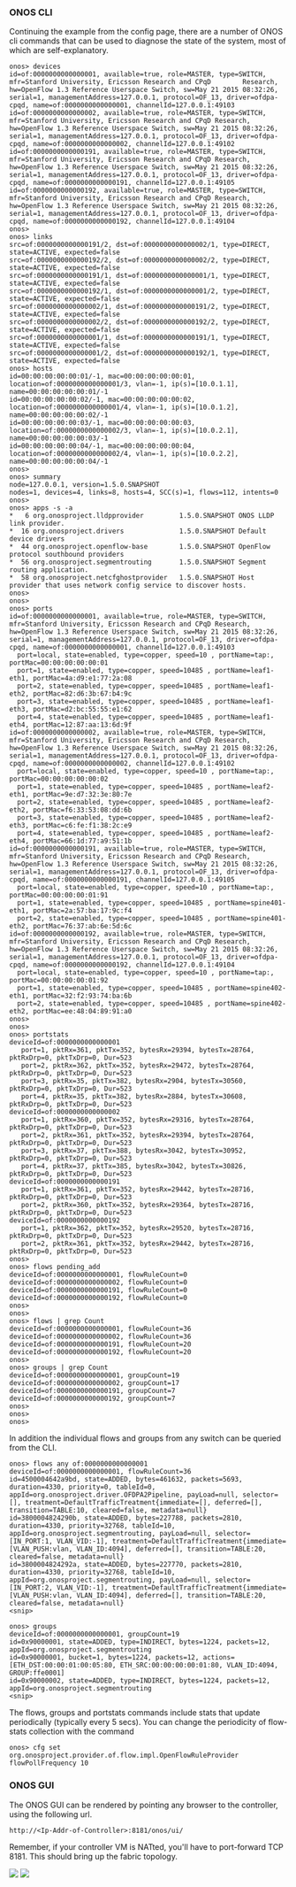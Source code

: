 ### ONOS CLI

Continuing the example from the config page, there are a number of ONOS cli commands that can be used to diagnose the state of the system, most of which are self-explanatory.

    onos> devices
    id=of:0000000000000001, available=true, role=MASTER, type=SWITCH, mfr=Stanford University, Ericsson Research and CPqD        Research, hw=OpenFlow 1.3 Reference Userspace Switch, sw=May 21 2015 08:32:26, serial=1, managementAddress=127.0.0.1, protocol=OF_13, driver=ofdpa-cpqd, name=of:0000000000000001, channelId=127.0.0.1:49103
    id=of:0000000000000002, available=true, role=MASTER, type=SWITCH, mfr=Stanford University, Ericsson Research and CPqD Research, hw=OpenFlow 1.3 Reference Userspace Switch, sw=May 21 2015 08:32:26, serial=1, managementAddress=127.0.0.1, protocol=OF_13, driver=ofdpa-cpqd, name=of:0000000000000002, channelId=127.0.0.1:49102
    id=of:0000000000000191, available=true, role=MASTER, type=SWITCH, mfr=Stanford University, Ericsson Research and CPqD Research, hw=OpenFlow 1.3 Reference Userspace Switch, sw=May 21 2015 08:32:26, serial=1, managementAddress=127.0.0.1, protocol=OF_13, driver=ofdpa-cpqd, name=of:0000000000000191, channelId=127.0.0.1:49105   
    id=of:0000000000000192, available=true, role=MASTER, type=SWITCH, mfr=Stanford University, Ericsson Research and CPqD Research, hw=OpenFlow 1.3 Reference Userspace Switch, sw=May 21 2015 08:32:26, serial=1, managementAddress=127.0.0.1, protocol=OF_13, driver=ofdpa-cpqd, name=of:0000000000000192, channelId=127.0.0.1:49104
    onos> 
    onos> links
    src=of:0000000000000191/2, dst=of:0000000000000002/1, type=DIRECT, state=ACTIVE, expected=false
    src=of:0000000000000192/2, dst=of:0000000000000002/2, type=DIRECT, state=ACTIVE, expected=false
    src=of:0000000000000191/1, dst=of:0000000000000001/1, type=DIRECT, state=ACTIVE, expected=false
    src=of:0000000000000192/1, dst=of:0000000000000001/2, type=DIRECT, state=ACTIVE, expected=false
    src=of:0000000000000002/1, dst=of:0000000000000191/2, type=DIRECT, state=ACTIVE, expected=false
    src=of:0000000000000002/2, dst=of:0000000000000192/2, type=DIRECT, state=ACTIVE, expected=false
    src=of:0000000000000001/1, dst=of:0000000000000191/1, type=DIRECT, state=ACTIVE, expected=false
    src=of:0000000000000001/2, dst=of:0000000000000192/1, type=DIRECT, state=ACTIVE, expected=false
    onos> hosts
    id=00:00:00:00:00:01/-1, mac=00:00:00:00:00:01, location=of:0000000000000001/3, vlan=-1, ip(s)=[10.0.1.1], name=00:00:00:00:00:01/-1
    id=00:00:00:00:00:02/-1, mac=00:00:00:00:00:02, location=of:0000000000000001/4, vlan=-1, ip(s)=[10.0.1.2], name=00:00:00:00:00:02/-1
    id=00:00:00:00:00:03/-1, mac=00:00:00:00:00:03, location=of:0000000000000002/3, vlan=-1, ip(s)=[10.0.2.1], name=00:00:00:00:00:03/-1
    id=00:00:00:00:00:04/-1, mac=00:00:00:00:00:04, location=of:0000000000000002/4, vlan=-1, ip(s)=[10.0.2.2], name=00:00:00:00:00:04/-1
    onos> 
    onos> summary
    node=127.0.0.1, version=1.5.0.SNAPSHOT
    nodes=1, devices=4, links=8, hosts=4, SCC(s)=1, flows=112, intents=0
    onos> 
    onos> apps -s -a
    *   6 org.onosproject.lldpprovider         1.5.0.SNAPSHOT ONOS LLDP link provider.
    *  16 org.onosproject.drivers              1.5.0.SNAPSHOT Default device drivers
    *  44 org.onosproject.openflow-base        1.5.0.SNAPSHOT OpenFlow protocol southbound providers
    *  56 org.onosproject.segmentrouting       1.5.0.SNAPSHOT Segment routing application.
    *  58 org.onosproject.netcfghostprovider   1.5.0.SNAPSHOT Host provider that uses network config service to discover hosts. 
    onos> 
    onos> 
    onos> ports
    id=of:0000000000000001, available=true, role=MASTER, type=SWITCH, mfr=Stanford University, Ericsson Research and CPqD Research, hw=OpenFlow 1.3 Reference Userspace Switch, sw=May 21 2015 08:32:26, serial=1, managementAddress=127.0.0.1, protocol=OF_13, driver=ofdpa-cpqd, name=of:0000000000000001, channelId=127.0.0.1:49103
      port=local, state=enabled, type=copper, speed=10 , portName=tap:, portMac=00:00:00:00:00:01
      port=1, state=enabled, type=copper, speed=10485 , portName=leaf1-eth1, portMac=4a:d9:e1:77:2a:08
      port=2, state=enabled, type=copper, speed=10485 , portName=leaf1-eth2, portMac=82:d6:3b:67:b4:9c
      port=3, state=enabled, type=copper, speed=10485 , portName=leaf1-eth3, portMac=d2:bc:55:55:e1:62
      port=4, state=enabled, type=copper, speed=10485 , portName=leaf1-eth4, portMac=12:87:aa:13:6d:9f
    id=of:0000000000000002, available=true, role=MASTER, type=SWITCH, mfr=Stanford University, Ericsson Research and CPqD Research, hw=OpenFlow 1.3 Reference Userspace Switch, sw=May 21 2015 08:32:26, serial=1, managementAddress=127.0.0.1, protocol=OF_13, driver=ofdpa-cpqd, name=of:0000000000000002, channelId=127.0.0.1:49102
      port=local, state=enabled, type=copper, speed=10 , portName=tap:, portMac=00:00:00:00:00:02
      port=1, state=enabled, type=copper, speed=10485 , portName=leaf2-eth1, portMac=9e:d7:32:3e:80:7e
      port=2, state=enabled, type=copper, speed=10485 , portName=leaf2-eth2, portMac=f6:33:53:08:dd:6b
      port=3, state=enabled, type=copper, speed=10485 , portName=leaf2-eth3, portMac=c6:fe:f1:38:2c:e9
      port=4, state=enabled, type=copper, speed=10485 , portName=leaf2-eth4, portMac=66:1d:77:a9:51:1b
    id=of:0000000000000191, available=true, role=MASTER, type=SWITCH, mfr=Stanford University, Ericsson Research and CPqD Research, hw=OpenFlow 1.3 Reference Userspace Switch, sw=May 21 2015 08:32:26, serial=1, managementAddress=127.0.0.1, protocol=OF_13, driver=ofdpa-cpqd, name=of:0000000000000191, channelId=127.0.0.1:49105
      port=local, state=enabled, type=copper, speed=10 , portName=tap:, portMac=00:00:00:00:01:91
      port=1, state=enabled, type=copper, speed=10485 , portName=spine401-eth1, portMac=2a:57:ba:17:9c:f4
      port=2, state=enabled, type=copper, speed=10485 , portName=spine401-eth2, portMac=76:37:ab:6e:5d:6c
    id=of:0000000000000192, available=true, role=MASTER, type=SWITCH, mfr=Stanford University, Ericsson Research and CPqD Research, hw=OpenFlow 1.3 Reference Userspace Switch, sw=May 21 2015 08:32:26, serial=1, managementAddress=127.0.0.1, protocol=OF_13, driver=ofdpa-cpqd, name=of:0000000000000192, channelId=127.0.0.1:49104
      port=local, state=enabled, type=copper, speed=10 , portName=tap:, portMac=00:00:00:00:01:92
      port=1, state=enabled, type=copper, speed=10485 , portName=spine402-eth1, portMac=32:f2:93:74:ba:6b
      port=2, state=enabled, type=copper, speed=10485 , portName=spine402-eth2, portMac=ee:48:04:89:91:a0
    onos> 
    onos> 
    onos> portstats
    deviceId=of:0000000000000001
       port=1, pktRx=361, pktTx=352, bytesRx=29394, bytesTx=28764, pktRxDrp=0, pktTxDrp=0, Dur=523
       port=2, pktRx=362, pktTx=352, bytesRx=29472, bytesTx=28764, pktRxDrp=0, pktTxDrp=0, Dur=523
       port=3, pktRx=35, pktTx=382, bytesRx=2904, bytesTx=30560, pktRxDrp=0, pktTxDrp=0, Dur=523
       port=4, pktRx=35, pktTx=382, bytesRx=2884, bytesTx=30608, pktRxDrp=0, pktTxDrp=0, Dur=523
    deviceId=of:0000000000000002
       port=1, pktRx=360, pktTx=352, bytesRx=29316, bytesTx=28764, pktRxDrp=0, pktTxDrp=0, Dur=523
       port=2, pktRx=361, pktTx=352, bytesRx=29394, bytesTx=28764, pktRxDrp=0, pktTxDrp=0, Dur=523
       port=3, pktRx=37, pktTx=388, bytesRx=3042, bytesTx=30952, pktRxDrp=0, pktTxDrp=0, Dur=523
       port=4, pktRx=37, pktTx=385, bytesRx=3042, bytesTx=30826, pktRxDrp=0, pktTxDrp=0, Dur=523
    deviceId=of:0000000000000191
       port=1, pktRx=361, pktTx=352, bytesRx=29442, bytesTx=28716, pktRxDrp=0, pktTxDrp=0, Dur=523
       port=2, pktRx=360, pktTx=352, bytesRx=29364, bytesTx=28716, pktRxDrp=0, pktTxDrp=0, Dur=523
    deviceId=of:0000000000000192
       port=1, pktRx=362, pktTx=352, bytesRx=29520, bytesTx=28716, pktRxDrp=0, pktTxDrp=0, Dur=523
       port=2, pktRx=361, pktTx=352, bytesRx=29442, bytesTx=28716, pktRxDrp=0, pktTxDrp=0, Dur=523
    onos> 
    onos> flows pending_add
    deviceId=of:0000000000000001, flowRuleCount=0
    deviceId=of:0000000000000002, flowRuleCount=0
    deviceId=of:0000000000000191, flowRuleCount=0
    deviceId=of:0000000000000192, flowRuleCount=0
    onos> 
    onos> 
    onos> flows | grep Count
    deviceId=of:0000000000000001, flowRuleCount=36
    deviceId=of:0000000000000002, flowRuleCount=36
    deviceId=of:0000000000000191, flowRuleCount=20
    deviceId=of:0000000000000192, flowRuleCount=20
    onos> 
    onos> groups | grep Count
    deviceId=of:0000000000000001, groupCount=19
    deviceId=of:0000000000000002, groupCount=17
    deviceId=of:0000000000000191, groupCount=7
    deviceId=of:0000000000000192, groupCount=7
    onos> 
    onos> 
    onos> 


In addition the individual flows and groups from any switch can be queried from the CLI.

    onos> flows any of:0000000000000001
    deviceId=of:0000000000000001, flowRuleCount=36
    id=4500004642a9bd, state=ADDED, bytes=461632, packets=5693, duration=4330, priority=0, tableId=0, appId=org.onosproject.driver.OFDPA2Pipeline, payLoad=null, selector=[], treatment=DefaultTrafficTreatment{immediate=[], deferred=[], transition=TABLE:10, cleared=false, metadata=null}
    id=3800004824290b, state=ADDED, bytes=227788, packets=2810, duration=4330, priority=32768, tableId=10, appId=org.onosproject.segmentrouting, payLoad=null, selector=[IN_PORT:1, VLAN_VID:-1], treatment=DefaultTrafficTreatment{immediate=[VLAN_PUSH:vlan, VLAN_ID:4094], deferred=[], transition=TABLE:20, cleared=false, metadata=null}
    id=3800004824292a, state=ADDED, bytes=227770, packets=2810, duration=4330, priority=32768, tableId=10, appId=org.onosproject.segmentrouting, payLoad=null, selector=[IN_PORT:2, VLAN_VID:-1], treatment=DefaultTrafficTreatment{immediate=[VLAN_PUSH:vlan, VLAN_ID:4094], deferred=[], transition=TABLE:20, cleared=false, metadata=null}
    <snip>

    onos> groups
    deviceId=of:0000000000000001, groupCount=19
    id=0x90000001, state=ADDED, type=INDIRECT, bytes=1224, packets=12, appId=org.onosproject.segmentrouting
    id=0x90000001, bucket=1, bytes=1224, packets=12, actions=[ETH_DST:00:00:01:00:05:80, ETH_SRC:00:00:00:00:01:80, VLAN_ID:4094, GROUP:ffe0001]
    id=0x90000002, state=ADDED, type=INDIRECT, bytes=1224, packets=12, appId=org.onosproject.segmentrouting
    <snip>

The flows, groups and portstats commands include stats that update periodically (typically every 5 secs). You can change the periodicity of flow-stats collection with the command

    onos> cfg set org.onosproject.provider.of.flow.impl.OpenFlowRuleProvider flowPollFrequency 10


### ONOS GUI

The ONOS GUI can be rendered by pointing any browser to the controller, using the following url.

    http://<Ip-Addr-of-Controller>:8181/onos/ui/

Remember, if your controller VM is NATted, you'll have to port-forward TCP 8181. This should bring up the fabric topology.

![](https://github.com/onfsdn/atrium-docs/blob/master/16A/ONOS/pics/fab1.png)
![](https://github.com/onfsdn/atrium-docs/blob/master/16A/ONOS/pics/fabflows.png)

